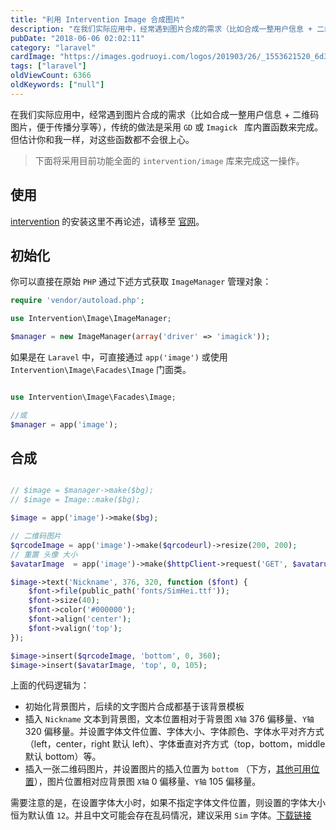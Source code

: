 ```yaml
---
title: "利用 Intervention Image 合成图片"
description: "在我们实际应用中，经常遇到图片合成的需求（比如合成一整用户信息 + 二维码图片，便于传播分享等），传统的做法是采用 `GD` 或 `Imagick ` 库内置函数来完成。但估计你和我一样，对这些函数都不会很上心。  > 下面..."
pubDate: "2018-06-06 02:02:11"
category: "laravel"
cardImage: "https://images.godruoyi.com/logos/201903/26/_1553621520_6d34Z1x7UB.jpg"
tags: ["laravel"]
oldViewCount: 6366
oldKeywords: ["null"]
---
```


在我们实际应用中，经常遇到图片合成的需求（比如合成一整用户信息 + 二维码图片，便于传播分享等），传统的做法是采用 `GD` 或 `Imagick ` 库内置函数来完成。但估计你和我一样，对这些函数都不会很上心。

> 下面将采用目前功能全面的 `intervention/image` 库来完成这一操作。

## 使用

[intervention](http://image.intervention.io/getting_started/installation) 的安装这里不再论述，请移至 [官网](http://image.intervention.io/getting_started/installation)。

## 初始化

你可以直接在原始 `PHP` 通过下述方式获取 `ImageManager` 管理对象：

```php
require 'vendor/autoload.php';

use Intervention\Image\ImageManager;

$manager = new ImageManager(array('driver' => 'imagick'));
```

如果是在 `Laravel` 中，可直接通过 `app('image')` 或使用 `Intervention\Image\Facades\Image` 门面类。

```php

use Intervention\Image\Facades\Image;

//或
$manager = app('image');
```

## 合成

```php

// $image = $manager->make($bg);
// $image = Image::make($bg);

$image = app('image')->make($bg);

// 二维码图片
$qrcodeImage = app('image')->make($qrcodeurl)->resize(200, 200);
// 重置 头像 大小
$avatarImage  = app('image')->make($httpClient->request('GET', $avatarurl)->getBody())->resize(200, 200);

$image->text('Nickname', 376, 320, function ($font) {
    $font->file(public_path('fonts/SimHei.ttf'));
    $font->size(40);
    $font->color('#000000');
    $font->align('center');
    $font->valign('top');
});

$image->insert($qrcodeImage, 'bottom', 0, 360);
$image->insert($avatarImage, 'top', 0, 105);
```

上面的代码逻辑为：

* 初始化背景图片，后续的文字图片合成都基于该背景模板
* 插入 `Nickname` 文本到背景图，文本位置相对于背景图 `X轴` 376 偏移量、`Y轴` 320 偏移量。并设置字体文件位置、字体大小、字体颜色、字体水平对齐方式（left，center，right 默认 left）、字体垂直对齐方式（top，bottom，middle 默认 bottom）等。
* 插入一张二维码图片，并设置图片的插入位置为 `bottom` （下方，[其他可用位置](http://image.intervention.io/api/insert)），图片位置相对应背景图 `X轴` 0 偏移量、`Y轴` 105 偏移量。

需要注意的是，在设置字体大小时，如果不指定字体文件位置，则设置的字体大小恒为默认值 `12`。并且中文可能会存在乱码情况，建议采用 `Sim` 字体。[下载链接](https://github.com/StellarCN/scp_zh/tree/master/fonts)
